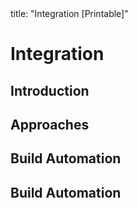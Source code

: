 <frontmatter>
title: "Integration [Printable]"
</frontmatter>

<include src="navbar.md" boilerplate />

<link rel="stylesheet" href="{{baseUrl}}/css/textbook.css">

<div class="website-content">

<div id="main">

# Integration

## Introduction

<include src="introduction/what/unit-inParent-asFlat-print.md" boilerplate />

## Approaches

<include src="approaches/lateVsEarly/unit-inParent-asFlat-print.md" boilerplate />
<include src="approaches/bigBangVsIncremental/unit-inParent-asFlat-print.md" boilerplate />
<include src="approaches/topDownVsBottomUp/unit-inParent-asFlat-print.md" boilerplate />

## Build Automation

<include src="buildAutomation/what/unit-inParent-asFlat-print.md" boilerplate />
<include src="buildAutomation/continuousIntegrationDeployment/unit-inParent-asFlat-print.md" boilerplate />

## Build Automation

<include src="more/review/unit-inParent-asFlat-print.md" boilerplate />

</div>

</div>

